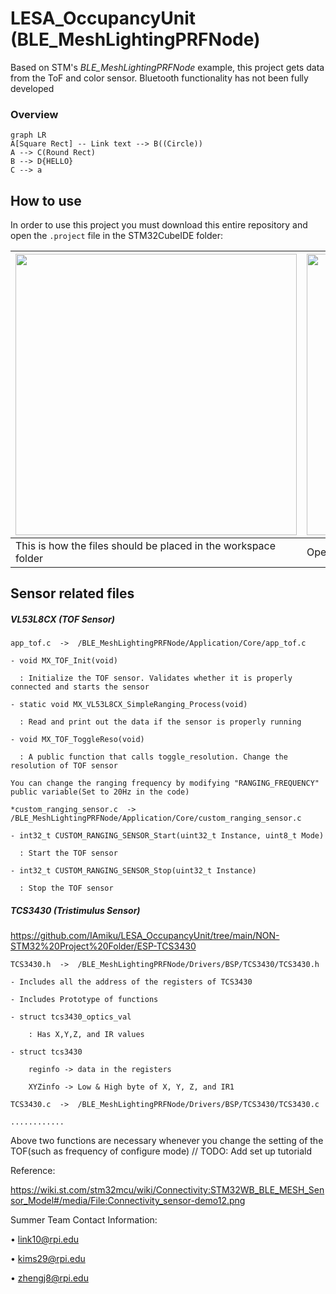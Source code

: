# LESA_OccupancyUnit (BLE_MeshLightingPRFNode)


Based on STM's *BLE_MeshLightingPRFNode* example, this project gets data from the ToF and color sensor. Bluetooth functionality has not been fully developed

### Overview
```mermaid
graph LR
A[Square Rect] -- Link text --> B((Circle))
A --> C(Round Rect)
B --> D{HELLO}
C --> a
```

## How to use
In order to use this project you must download this entire repository and open the `.project` file in the STM32CubeIDE folder:


| <img src="https://github.com/IAmiku/LESA_OccupancyUnit/assets/28797384/7b4293d4-111c-4e78-a1c0-8d8e865e68df" width="450" /> | <img src="https://github.com/IAmiku/LESA_OccupancyUnit/assets/28797384/2f35a595-6f8a-4ca5-84a6-371e19c2acde" width="450" /> |
|--|--|
| This is how the files should be placed in the workspace folder | Open the project by clicking the .project file |


## Sensor related files

##### VL53L8CX (TOF Sensor)

    app_tof.c  ->  /BLE_MeshLightingPRFNode/Application/Core/app_tof.c

    - void MX_TOF_Init(void)
  
      : Initialize the TOF sensor. Validates whether it is properly connected and starts the sensor
  
    - static void MX_VL53L8CX_SimpleRanging_Process(void)
  
      : Read and print out the data if the sensor is properly running
  
    - void MX_TOF_ToggleReso(void)
  
      : A public function that calls toggle_resolution. Change the resolution of TOF sensor
  
    You can change the ranging frequency by modifying "RANGING_FREQUENCY" public variable(Set to 20Hz in the code)

    *custom_ranging_sensor.c  ->  /BLE_MeshLightingPRFNode/Application/Core/custom_ranging_sensor.c

    - int32_t CUSTOM_RANGING_SENSOR_Start(uint32_t Instance, uint8_t Mode)
  
      : Start the TOF sensor
  
    - int32_t CUSTOM_RANGING_SENSOR_Stop(uint32_t Instance)
  
      : Stop the TOF sensor

##### TCS3430 (Tristimulus Sensor)
https://github.com/IAmiku/LESA_OccupancyUnit/tree/main/NON-STM32%20Project%20Folder/ESP-TCS3430

    TCS3430.h  ->  /BLE_MeshLightingPRFNode/Drivers/BSP/TCS3430/TCS3430.h
 
    - Includes all the address of the registers of TCS3430
    
    - Includes Prototype of functions

    - struct tcs3430_optics_val

        : Has X,Y,Z, and IR values

    - struct tcs3430

        reginfo -> data in the registers

        XYZinfo -> Low & High byte of X, Y, Z, and IR1

    TCS3430.c  ->  /BLE_MeshLightingPRFNode/Drivers/BSP/TCS3430/TCS3430.c

    ............

Above two functions are necessary whenever you change the setting of the TOF(such as frequency of configure mode)
// TODO: Add set up tutoriald














Reference:

https://wiki.st.com/stm32mcu/wiki/Connectivity:STM32WB_BLE_MESH_Sensor_Model#/media/File:Connectivity_sensor-demo12.png

Summer Team Contact Information:

•	link10@rpi.edu 

•	kims29@rpi.edu 

•	zhengj8@rpi.edu




